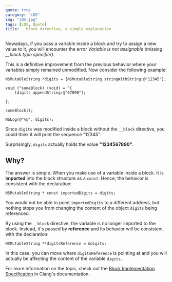 ```yaml
---
quote: true
category: "iOS"
img: "iOS.jpg"
tags: [iOS, Quote]
title: __block directive, a simple explanation
---
```


Nowadays, if you pass a variable inside a block and try to assign a new value to it, you will encounter the error *Variable is not assignable (missing __block type specifier)*.

This is a definitive improvement from the previous behavior where your variables simply remained unmodified. Now consider the following example:

```objc
NSMutableString *digits = [NSMutableString stringWithString:@"12345"];

void (^someBlock) (void) = ^{
    [digits appendString:@"67890"];

};

someBlock();

NSLog(@"%@", digits);
```

Since ```digits``` was modified inside a block without the ```__block``` directive, you could think it will print the sequence "12345".

Surprisingly,  ```digits``` actually holds the value **"1234567890"**.

Why?
--------

The answer is simple. When you make use of a variable inside a block. It is **imported** into the block structure as a ```const```. Hence, the behavior is consistent with the declaration:

```objc
NSMutableString * const importedDigits = digits;
```

You would not be able to point ```importedDigits``` to a different address, but nothing stops you from changing the content of the object ```digits``` being referenced.

By using the ```__block``` directive, the variable is no longer imported to the block. Instead, it's passed by **reference** and its behavior will be consistent with the declaration:

```objc
NSMutableString **digitsReference = &digits;
```

In this case, you can move where ```digitsReference``` is pointing at and you will actually be affecting the content of the variable ```digits```.

For more information on the topic,  check out the [Block Implementation Specification](https://clang.llvm.org/docs/Block-ABI-Apple.html) in Clang's documentation.

